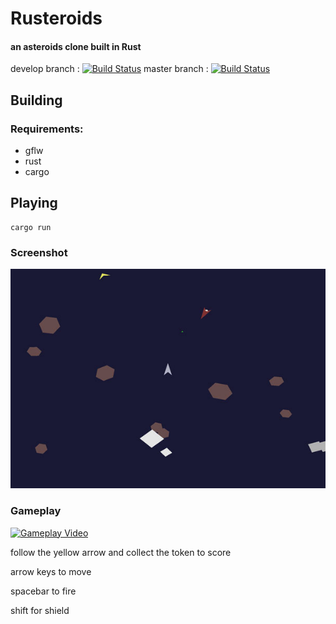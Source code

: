 # Rusteroids
#### an asteroids clone built in Rust

develop branch : [![Build Status](https://travis-ci.org/benbrunton/rusteroids.svg?branch=develop)](https://travis-ci.org/benbrunton/rusteroids)
master branch : [![Build Status](https://travis-ci.org/benbrunton/rusteroids.svg?branch=master)](https://travis-ci.org/benbrunton/rusteroids)


## Building
### Requirements:
- gflw
- rust
- cargo

## Playing
    cargo run

### Screenshot
![Screenshot](screenshot.jpg)

### Gameplay
[![Gameplay Video](http://img.youtube.com/vi/Jb8oIn0ot6w/0.jpg)](http://www.youtube.com/watch?v=Jb8oIn0ot6w)

follow the yellow arrow and collect the token to score

arrow keys to move

spacebar to fire

shift for shield
